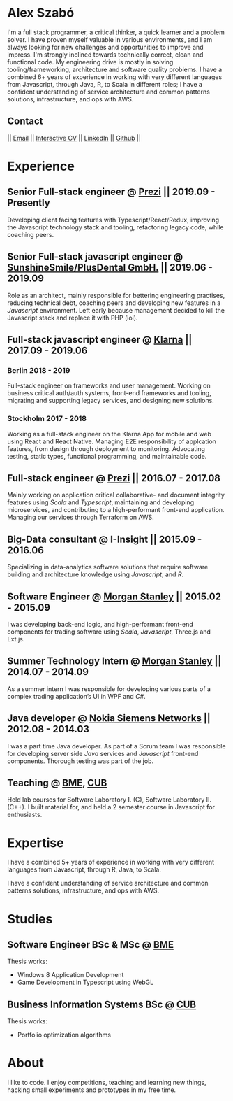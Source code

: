 # Alex Szabó

I'm a full stack programmer, a critical thinker, a quick learner and a problem solver.
I have proven myself valuable in various environments, and I am always looking for new challenges and opportunities to improve and impress.
I'm strongly inclined towards technically correct, clean and functional code. My engineering drive is mostly in solving tooling/frameworking, architecture and software quality problems.
I have a combined 6+ years of experience in working with very different languages from Javascript, through Java, R, to Scala in different roles; I have a confident understanding of service architecture and common patterns solutions, infrastructure, and ops with AWS.

## Contact

||
[Email](mailto:delanni.alex@gmail.com)
||
[Interactive CV](https://delanni.github.io/cv?src=md)
||
[LinkedIn](https://www.linkedin.com/in/alxszabo)
||
[Github](https://github.com/delanni)
||

# Experience

## Senior Full-stack engineer @ [Prezi](https://prezi.com/) || 2019.09 - Presently

Developing client facing features with Typescript/React/Redux, improving the Javascript technology stack and tooling, refactoring legacy code, while coaching peers.

## Senior Full-stack javascript engineer @ [SunshineSmile/PlusDental GmbH.](https://plusdental.de/) || 2019.06 - 2019.09

Role as an architect, mainly responsible for bettering engineering practises, reducing technical debt, coaching peers and developing new features in a _Javascript_ environment. Left early because management decided to kill the Javascript stack and replace it with PHP (lol).

## Full-stack javascript engineer @ [Klarna](https://klarna.com) || 2017.09 - 2019.06

### Berlin 2018 - 2019

Full-stack engineer on frameworks and user management. Working on business critical auth/auth systems, front-end frameworks and tooling, migrating and supporting legacy services, and designing new solutions.

### Stockholm 2017 - 2018

Working as a full-stack engineer on the Klarna App for mobile and web using React and React Native. Managing E2E responsibility of applcation features, from design through deployment to monitoring. Advocating testing, static types, functional programming, and maintainable code.

## Full-stack engineer @ [Prezi](https://prezi.com) || 2016.07 - 2017.08

Mainly working on application critical collaborative- and document integrity features using _Scala_ and _Typescript_, maintaining and developing microservices, and contributing to a high-performant front-end application. Managing our services through Terraform on AWS.

## Big-Data consultant @ I-Insight || 2015.09 - 2016.06

Specializing in data-analytics software solutions that require software building and architecture knowledge using _Javascript_, and _R_.

## Software Engineer @ [Morgan Stanley](https://www.morganstanley.com) || 2015.02 - 2015.09

I was developing back-end logic, and high-performant front-end components for trading software using _Scala_, _Javascript_, Three.js and Ext.js.

## Summer Technology Intern @ [Morgan Stanley](https://www.morganstanley.com) || 2014.07 - 2014.09

As a summer intern I was responsible for developing various parts of a complex trading application’s UI in WPF and _C#_.

## Java developer @ [Nokia Siemens Networks](https://networks.nokia.com) || 2012.08 - 2014.03

I was a part time Java developer. As part of a Scrum team I was responsible for developing server side _Java_ services and _Javascript_ front-end components. Thorough testing was part of the job.

## Teaching @ [BME](http://www.bme.hu/?language=en), [CUB](http://www.uni-corvinus.hu/index.php?id=eng)

Held lab courses for Software Laboratory I. (C), Software Laboratory II. (C++).
I built material for, and held a 2 semester course in Javascript for enthusiasts.

# Expertise

I have a combined 5+ years of experience in working with very different languages from Javascript, through R, Java, to Scala.

I have a confident understanding of service architecture and common patterns solutions, infrastructure, and ops with AWS.

# Studies

## Software Engineer BSc & MSc @ [BME](http://www.bme.hu/?language=en)

Thesis works:

- Windows 8 Application Development
- Game Development in Typescript using WebGL

## Business Information Systems BSc @ [CUB](http://www.uni-corvinus.hu/index.php?id=eng)

Thesis works:

- Portfolio optimization algorithms

# About

I like to code. I enjoy competitions, teaching and learning new things, hacking small experiments and prototypes in my free time.
